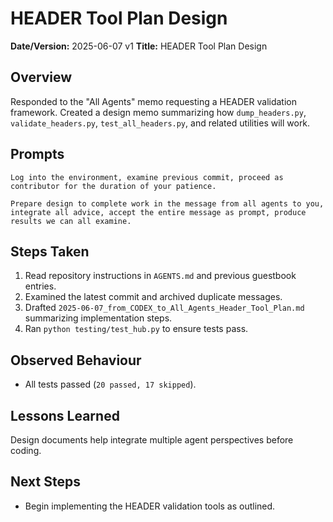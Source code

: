 # HEADER Tool Plan Design

**Date/Version:** 2025-06-07 v1
**Title:** HEADER Tool Plan Design

## Overview
Responded to the "All Agents" memo requesting a HEADER validation framework. Created a design memo summarizing how `dump_headers.py`, `validate_headers.py`, `test_all_headers.py`, and related utilities will work.

## Prompts
```
Log into the environment, examine previous commit, proceed as contributor for the duration of your patience.
```
```
Prepare design to complete work in the message from all agents to you, integrate all advice, accept the entire message as prompt, produce results we can all examine.
```

## Steps Taken
1. Read repository instructions in `AGENTS.md` and previous guestbook entries.
2. Examined the latest commit and archived duplicate messages.
3. Drafted `2025-06-07_from_CODEX_to_All_Agents_Header_Tool_Plan.md` summarizing implementation steps.
4. Ran `python testing/test_hub.py` to ensure tests pass.

## Observed Behaviour
- All tests passed (`20 passed, 17 skipped`).

## Lessons Learned
Design documents help integrate multiple agent perspectives before coding.

## Next Steps
- Begin implementing the HEADER validation tools as outlined.

